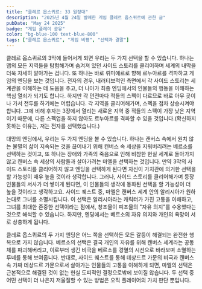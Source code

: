 ```yaml
---
title: "클레르 옵스퀴르: 33 원정대"
description: "2025년 4월 24일 발매한 게임 클레르 옵스퀴르에 관한 글"
pubDate: "May 24 2025"
badge: "게임 플레이 공유"
color: "bg-blue-100 text-blue-800"
tags: ["클레르 옵스퀴르", "게임 비평", "선택과 결말"]
---
```


 클레르 옵스퀴르의 3막에 들어서게 되면 우리는 두 가지 선택을 할 수 있습니다. 하나는 맵의 모든 지역들을 탐험해가며 숨겨져 있던 사이드 스토리를 클리어하며 세계의 내막을 더욱 자세히 알아가는 겁니다. 또 하나는 바로 뤼미에르로 향해 르누아르를 격파하고 게임의 엔딩을 보는 것입니다. 전자의 경우, 내러티브적인 측면에서 각 사이드 스토리는 세계관을 이해하는 데 도움을 주고, 더 나아가 최종 엔딩에서의 인물들의 행동을 이해하는 핵심 열쇠가 되기도 합니다. 하지만 각 던전마다 적들의 스펙이 다르므로 바로 아무 곳이나 가서 전투를 하기에는 어렵습니다. 각 지역을 클리어해가며, 스펙을 점차 상승시켜야 합니다. 그에 비해 후자는 3장에서 열리는 새로운 지역 중 적들의 스펙이 가장 낮은 지역이기 때문에, 다른 스펙업을 하지 않아도 르누아르를 격파할 수 있을 것입니다.(확신하지 못하는 이유는, 저는 전자를 선택했습니다.)

 대망의 엔딩에서, 우리는 두 가지 엔딩을 볼 수 있습니다. 하나는 캔버스 속에서 원치 않는 불멸의 삶이 지속되는 것을 끊어내기 위해 캔버스 속 세상을 지워버리려는 베르소를 선택하는 것이고, 또 하나는 장애와 가족의 죽음으로 인해 비참한 현실 세계로 돌아가지 않고 캔버스 속 세상의 사람들과 살아가려는 마엘을 선택하는 것입니다. 만약 3막의 사이드 스토리를 클리어하지 않고 엔딩을 선택하게 된다면 자신이 가치관에 의거한 선택을 할 가능성이 매우 높을 것이라 생각합니다. 그러나, 사이드 스토리를 클리어해가며 등장인물들의 서사가 더 쌓이게 된다면, 이 인물들의 생각에 동화된 선택을 할 가능성이 더 높을 것이라고 생각하고요. 사이드 퀘스트 중, 마엘은 캔버스 세계 안의 알리시아가 원하는대로 그녀를 소멸시킵니다. 이 선택은 알리시아라는 캐릭터가 가진 고통을 이해하고, 그녀를 최대한 존중한 선택이라는 점에서, 창조물이 피조물의 "자유 의지"를 수용했다는 것으로 해석할 수 있습니다. 하지만, 엔딩에서는 베르소의 자유 의지와 개인의 욕망이 서로 상충하게 됩니다. 

 클레르 옵스퀴르의 두 가지 엔딩은 어느 쪽을 선택하든 모든 갈등이 해결되는 완전한 행복으로 가지 않습니다. 베르소의 선택은 결국 개인의 자유를 위해 캔버스 세계라는 공동체를 파괴해버리고, 이로부터 생긴 비극을 베르소를 경멸의 시선으로 바라보며 소멸하는 루네를 통해 보여줍니다. 반대로, 사이드 퀘스트를 통해 데상드르 가문의 비극과 캔버스 속 가짜 데상드르 가문으로서 살아가는 인물들의 고통을 이해하게 되면, 마엘의 선택은 근본적으로 해결된 것이 없는 현실 도피적인 결정으로밖에 보이질 않습니다. 두 선택 중 어떤 선택이 더 나은지 저울질할 수 있는 방법은 오직 플레이어의 가치 판단 뿐입니다. 

